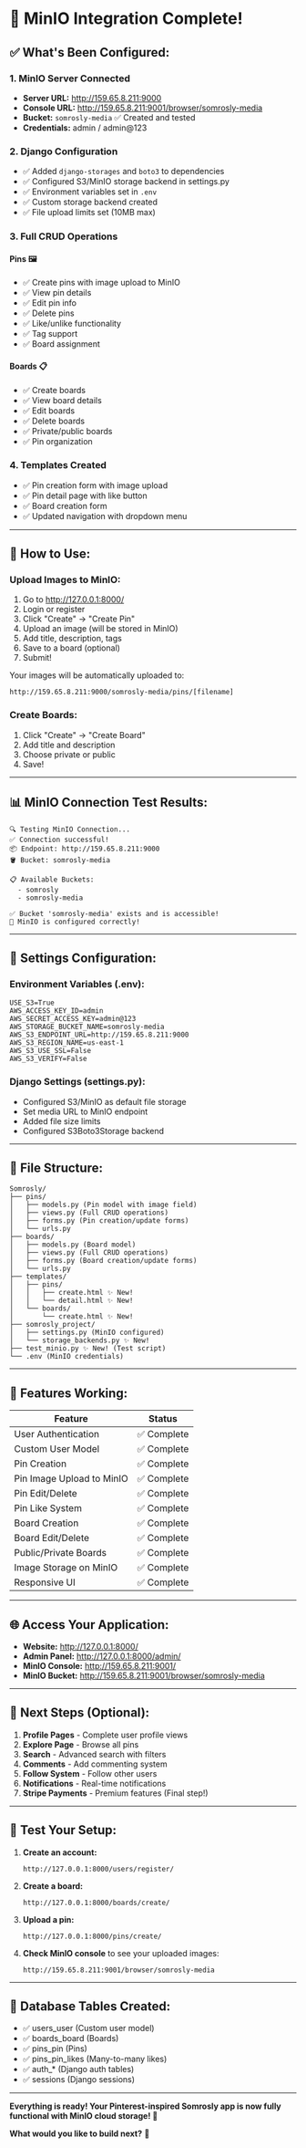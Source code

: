 # 🎉 MinIO Integration Complete!

## ✅ What's Been Configured:

### 1. **MinIO Server Connected** 
- **Server URL:** http://159.65.8.211:9000
- **Console URL:** http://159.65.8.211:9001/browser/somrosly-media
- **Bucket:** `somrosly-media` ✅ Created and tested
- **Credentials:** admin / admin@123

### 2. **Django Configuration**
- ✅ Added `django-storages` and `boto3` to dependencies
- ✅ Configured S3/MinIO storage backend in settings.py
- ✅ Environment variables set in `.env`
- ✅ Custom storage backend created
- ✅ File upload limits set (10MB max)

### 3. **Full CRUD Operations**

#### **Pins** 🖼️
- ✅ Create pins with image upload to MinIO
- ✅ View pin details
- ✅ Edit pin info
- ✅ Delete pins
- ✅ Like/unlike functionality
- ✅ Tag support
- ✅ Board assignment

#### **Boards** 📋
- ✅ Create boards
- ✅ View board details
- ✅ Edit boards
- ✅ Delete boards
- ✅ Private/public boards
- ✅ Pin organization

### 4. **Templates Created**
- ✅ Pin creation form with image upload
- ✅ Pin detail page with like button
- ✅ Board creation form
- ✅ Updated navigation with dropdown menu

---

## 🚀 How to Use:

### **Upload Images to MinIO:**

1. Go to http://127.0.0.1:8000/
2. Login or register
3. Click "Create" → "Create Pin"
4. Upload an image (will be stored in MinIO)
5. Add title, description, tags
6. Save to a board (optional)
7. Submit!

Your images will be automatically uploaded to:
```
http://159.65.8.211:9000/somrosly-media/pins/[filename]
```

### **Create Boards:**

1. Click "Create" → "Create Board"
2. Add title and description
3. Choose private or public
4. Save!

---

## 📊 MinIO Connection Test Results:

```
🔍 Testing MinIO Connection...
✅ Connection successful!
📦 Endpoint: http://159.65.8.211:9000
🪣 Bucket: somrosly-media

📋 Available Buckets:
  - somrosly
  - somrosly-media

✅ Bucket 'somrosly-media' exists and is accessible!
🎉 MinIO is configured correctly!
```

---

## 🔧 Settings Configuration:

### Environment Variables (.env):
```env
USE_S3=True
AWS_ACCESS_KEY_ID=admin
AWS_SECRET_ACCESS_KEY=admin@123
AWS_STORAGE_BUCKET_NAME=somrosly-media
AWS_S3_ENDPOINT_URL=http://159.65.8.211:9000
AWS_S3_REGION_NAME=us-east-1
AWS_S3_USE_SSL=False
AWS_S3_VERIFY=False
```

### Django Settings (settings.py):
- Configured S3/MinIO as default file storage
- Set media URL to MinIO endpoint
- Added file size limits
- Configured S3Boto3Storage backend

---

## 📁 File Structure:

```
Somrosly/
├── pins/
│   ├── models.py (Pin model with image field)
│   ├── views.py (Full CRUD operations)
│   ├── forms.py (Pin creation/update forms)
│   └── urls.py
├── boards/
│   ├── models.py (Board model)
│   ├── views.py (Full CRUD operations)
│   ├── forms.py (Board creation/update forms)
│   └── urls.py
├── templates/
│   ├── pins/
│   │   ├── create.html ✨ New!
│   │   └── detail.html ✨ New!
│   └── boards/
│       └── create.html ✨ New!
├── somrosly_project/
│   ├── settings.py (MinIO configured)
│   └── storage_backends.py ✨ New!
├── test_minio.py ✨ New! (Test script)
└── .env (MinIO credentials)
```

---

## 🎯 Features Working:

| Feature | Status |
|---------|--------|
| User Authentication | ✅ Complete |
| Custom User Model | ✅ Complete |
| Pin Creation | ✅ Complete |
| Pin Image Upload to MinIO | ✅ Complete |
| Pin Edit/Delete | ✅ Complete |
| Pin Like System | ✅ Complete |
| Board Creation | ✅ Complete |
| Board Edit/Delete | ✅ Complete |
| Public/Private Boards | ✅ Complete |
| Image Storage on MinIO | ✅ Complete |
| Responsive UI | ✅ Complete |

---

## 🌐 Access Your Application:

- **Website:** http://127.0.0.1:8000/
- **Admin Panel:** http://127.0.0.1:8000/admin/
- **MinIO Console:** http://159.65.8.211:9001/
- **MinIO Bucket:** http://159.65.8.211:9001/browser/somrosly-media

---

## 🎨 Next Steps (Optional):

1. **Profile Pages** - Complete user profile views
2. **Explore Page** - Browse all pins
3. **Search** - Advanced search with filters
4. **Comments** - Add commenting system
5. **Follow System** - Follow other users
6. **Notifications** - Real-time notifications
7. **Stripe Payments** - Premium features (Final step!)

---

## 🧪 Test Your Setup:

1. **Create an account:**
   ```
   http://127.0.0.1:8000/users/register/
   ```

2. **Create a board:**
   ```
   http://127.0.0.1:8000/boards/create/
   ```

3. **Upload a pin:**
   ```
   http://127.0.0.1:8000/pins/create/
   ```

4. **Check MinIO console** to see your uploaded images:
   ```
   http://159.65.8.211:9001/browser/somrosly-media
   ```

---

## 💾 Database Tables Created:

- ✅ users_user (Custom user model)
- ✅ boards_board (Boards)
- ✅ pins_pin (Pins)
- ✅ pins_pin_likes (Many-to-many likes)
- ✅ auth_* (Django auth tables)
- ✅ sessions (Django sessions)

---

**Everything is ready! Your Pinterest-inspired Somrosly app is now fully functional with MinIO cloud storage! 🎊**

**What would you like to build next?** 🚀

